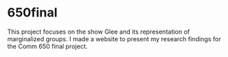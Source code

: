 # 650final
This project focuses on the show Glee and its representation of marginalized groups. I made a website to present my research findings for the Comm 650 final project. 
